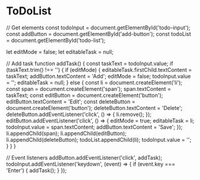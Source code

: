 # ToDoList
// Get elements
const todoInput = document.getElementById('todo-input');
const addButton = document.getElementById('add-button');
const todoList = document.getElementById('todo-list');

let editMode = false;
let editableTask = null;

// Add task
function addTask() {
  const taskText = todoInput.value;
  if (taskText.trim() !== '') {
    if (editMode) {
      editableTask.firstChild.textContent = taskText;
      addButton.textContent = 'Add';
      editMode = false;
      todoInput.value = '';
      editableTask = null;
    } else {
      const li = document.createElement('li');
      const span = document.createElement('span');
      span.textContent = taskText;
      const editButton = document.createElement('button');
      editButton.textContent = 'Edit';
      const deleteButton = document.createElement('button');
      deleteButton.textContent = 'Delete';
      deleteButton.addEventListener('click', () => {
        li.remove();
      });
      editButton.addEventListener('click', () => {
        editMode = true;
        editableTask = li;
        todoInput.value = span.textContent;
        addButton.textContent = 'Save';
      });
      li.appendChild(span);
      li.appendChild(editButton);
      li.appendChild(deleteButton);
      todoList.appendChild(li);
      todoInput.value = '';
    }
  }
}

// Event listeners
addButton.addEventListener('click', addTask);
todoInput.addEventListener('keydown', (event) => {
  if (event.key === 'Enter') {
    addTask();
  }
});



